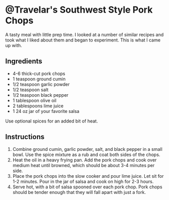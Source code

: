 # @Travelar's Southwest Style Pork Chops

A tasty meal with little prep time. I looked at a number of similar recipes and took what I liked about them and began to experiment. This is what I came up with.

## Ingredients

* 4-6 thick-cut pork chops
* 1 teaspoon ground cumin
* 1/2 teaspoon garlic powder
* 1/2 teaspoon salt
* 1/2 teaspoon black pepper
* 1 tablespoon olive oil
* 2 tablespoons lime juice
* 1 24 oz jar of your favorite salsa

Use optional spices for an added bit of heat.

## Instructions

1. Combine ground cumin, garlic powder, salt, and black pepper in a small bowl. Use the spice mixture as a rub and coat both sides of the chops.
2. Heat the oil in a heavy frying pan. Add the pork chops and cook over medium heat until browned, which should be about 3-4 minutes per side.
3. Place the pork chops into the slow cooker and pour lime juice. Let sit for 1-2 minutes. Pour in the jar of salsa and cook on high for 2-3 hours.
4. Serve hot, with a bit of salsa spooned over each pork chop. Pork chops should be tender enough that they will fall apart with just a fork.
